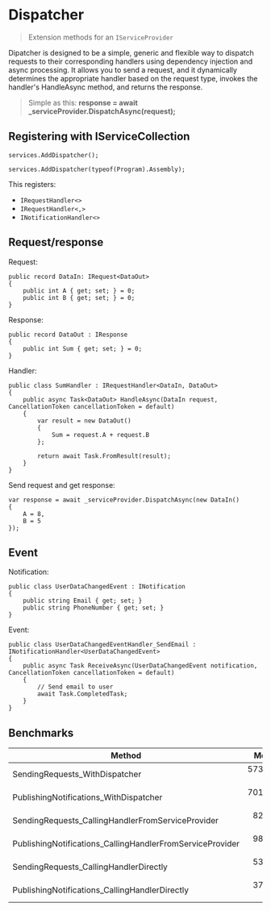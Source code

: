 # Dispatcher
> Extension methods for an `IServiceProvider`
 
Dipatcher is designed to be a simple, generic and flexible way to dispatch requests to their corresponding handlers using dependency injection and async processing. It allows you to send a request, and it dynamically determines the appropriate handler based on the request type, invokes the handler's HandleAsync method, and returns the response. 

> Simple as this: **response = await _serviceProvider.DispatchAsync(request);**

## Registering with IServiceCollection

```
services.AddDispatcher();
```
```
services.AddDispatcher(typeof(Program).Assembly);
```

This registers:
- `IRequestHandler<>`
- `IRequestHandler<,>`
- `INotificationHandler<>` 

## Request/response

Request:
```
public record DataIn: IRequest<DataOut>
{
    public int A { get; set; } = 0;
    public int B { get; set; } = 0;
}
```

Response:
```
public record DataOut : IResponse
{
    public int Sum { get; set; } = 0;
}
```

Handler:
```
public class SumHandler : IRequestHandler<DataIn, DataOut>
{
    public async Task<DataOut> HandleAsync(DataIn request, CancellationToken cancellationToken = default)
    {
        var result = new DataOut()
        {
            Sum = request.A + request.B
        };

        return await Task.FromResult(result);
    }
}
```

Send request and get response:
```
var response = await _serviceProvider.DispatchAsync(new DataIn()
{
    A = 8,
    B = 5
});
```

## Event

Notification:
```
public class UserDataChangedEvent : INotification
{
    public string Email { get; set; }
    public string PhoneNumber { get; set; }
}
```

Event:
```
public class UserDataChangedEventHandler_SendEmail : INotificationHandler<UserDataChangedEvent>
{
    public async Task ReceiveAsync(UserDataChangedEvent notification, CancellationToken cancellationToken = default)
    {
        // Send email to user
        await Task.CompletedTask;
    }
}
```

## Benchmarks

| Method                                                    | Mean      | Error     | StdDev    | Median    |
|---------------------------------------------------------- |----------:|----------:|----------:|----------:|
| SendingRequests_WithDispatcher                            | 573.78 ns | 11.348 ns | 13.069 ns | 569.44 ns |
| PublishingNotifications_WithDispatcher                    | 701.46 ns | 13.842 ns | 17.999 ns | 703.28 ns |
| SendingRequests_CallingHandlerFromServiceProvider         |  82.97 ns |  1.669 ns |  2.228 ns |  82.59 ns |
| PublishingNotifications_CallingHandlerFromServiceProvider |  98.64 ns |  1.967 ns |  3.446 ns |  97.96 ns |
| SendingRequests_CallingHandlerDirectly                    |  53.99 ns |  1.111 ns |  2.829 ns |  53.45 ns |
| PublishingNotifications_CallingHandlerDirectly            |  37.72 ns |  0.940 ns |  2.620 ns |  36.92 ns |


